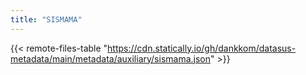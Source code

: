 ```yaml
---
title: "SISMAMA"
---
```


{{< remote-files-table "https://cdn.statically.io/gh/dankkom/datasus-metadata/main/metadata/auxiliary/sismama.json" >}}
